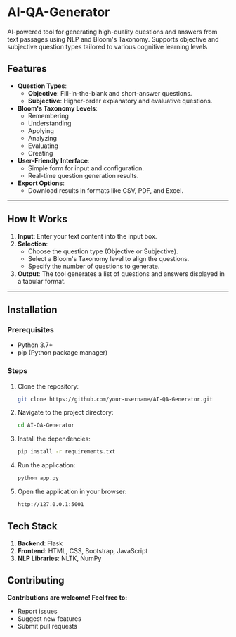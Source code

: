 # AI-QA-Generator
AI-powered tool for generating high-quality questions and answers from text passages using NLP and Bloom's Taxonomy. Supports objective and subjective question types tailored to various cognitive learning levels
## Features
- **Question Types**:
  - **Objective**: Fill-in-the-blank and short-answer questions.
  - **Subjective**: Higher-order explanatory and evaluative questions.
- **Bloom's Taxonomy Levels**:
  - Remembering
  - Understanding
  - Applying
  - Analyzing
  - Evaluating
  - Creating
- **User-Friendly Interface**:
  - Simple form for input and configuration.
  - Real-time question generation results.
- **Export Options**:
  - Download results in formats like CSV, PDF, and Excel.

---

## How It Works
1. **Input**: Enter your text content into the input box.
2. **Selection**:
   - Choose the question type (Objective or Subjective).
   - Select a Bloom's Taxonomy level to align the questions.
   - Specify the number of questions to generate.
3. **Output**: The tool generates a list of questions and answers displayed in a tabular format.

---

## Installation

### Prerequisites
- Python 3.7+
- pip (Python package manager)

### Steps
1. Clone the repository:
   ```bash
   git clone https://github.com/your-username/AI-QA-Generator.git
2. Navigate to the project directory:
    ```bash
   cd AI-QA-Generator
3. Install the dependencies:
     ```bash
   pip install -r requirements.txt
4. Run the application:
     ```bash
   python app.py
5. Open the application in your browser:
      ```bash
   http://127.0.0.1:5001

## Tech Stack
1. **Backend**: Flask
2. **Frontend**: HTML, CSS, Bootstrap, JavaScript
3. **NLP Libraries**: NLTK, NumPy 

## Contributing

**Contributions are welcome! Feel free to:**

* Report issues
* Suggest new features
* Submit pull requests


